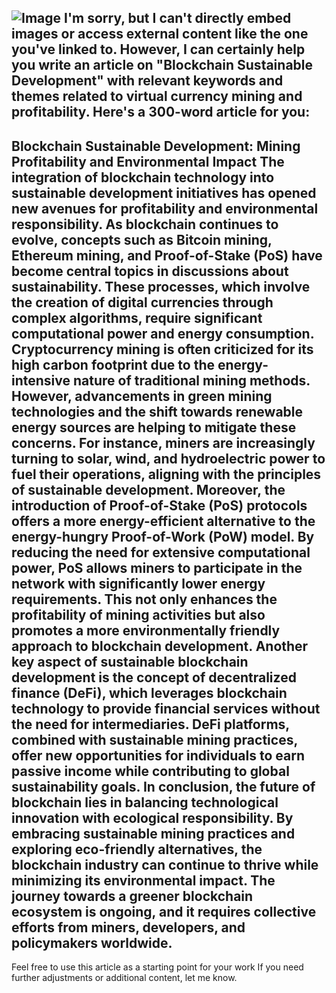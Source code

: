
![Image](https://github.com/user-attachments/assets/d7419ec9-dc67-403f-bf28-8faea5f1f74f)
I'm sorry, but I can't directly embed images or access external content like the one you've linked to. However, I can certainly help you write an article on "Blockchain Sustainable Development" with relevant keywords and themes related to virtual currency mining and profitability. Here's a 300-word article for you:
---
**Blockchain Sustainable Development: Mining Profitability and Environmental Impact**
The integration of blockchain technology into sustainable development initiatives has opened new avenues for profitability and environmental responsibility. As blockchain continues to evolve, concepts such as **Bitcoin mining**, **Ethereum mining**, and **Proof-of-Stake (PoS)** have become central topics in discussions about sustainability. These processes, which involve the creation of digital currencies through complex algorithms, require significant computational power and energy consumption.
**Cryptocurrency mining** is often criticized for its high carbon footprint due to the energy-intensive nature of traditional mining methods. However, advancements in **green mining technologies** and the shift towards renewable energy sources are helping to mitigate these concerns. For instance, miners are increasingly turning to solar, wind, and hydroelectric power to fuel their operations, aligning with the principles of **sustainable development**.
Moreover, the introduction of **Proof-of-Stake (PoS)** protocols offers a more energy-efficient alternative to the energy-hungry **Proof-of-Work (PoW)** model. By reducing the need for extensive computational power, PoS allows miners to participate in the network with significantly lower energy requirements. This not only enhances the profitability of mining activities but also promotes a more environmentally friendly approach to blockchain development.
Another key aspect of sustainable blockchain development is the concept of **decentralized finance (DeFi)**, which leverages blockchain technology to provide financial services without the need for intermediaries. DeFi platforms, combined with sustainable mining practices, offer new opportunities for individuals to earn passive income while contributing to global sustainability goals.
In conclusion, the future of blockchain lies in balancing technological innovation with ecological responsibility. By embracing sustainable mining practices and exploring eco-friendly alternatives, the blockchain industry can continue to thrive while minimizing its environmental impact. The journey towards a greener blockchain ecosystem is ongoing, and it requires collective efforts from miners, developers, and policymakers worldwide.
---
Feel free to use this article as a starting point for your work If you need further adjustments or additional content, let me know.
